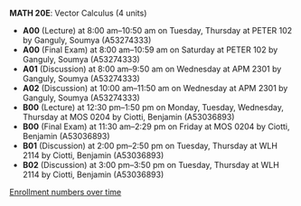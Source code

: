 **MATH 20E**: Vector Calculus (4 units)

- **A00** (Lecture) at 8:00 am–10:50 am on Tuesday, Thursday at PETER 102 by Ganguly, Soumya (A53274333)
- **A00** (Final Exam) at 8:00 am–10:59 am on Saturday at PETER 102 by Ganguly, Soumya (A53274333)
- **A01** (Discussion) at 8:00 am–9:50 am on Wednesday at APM 2301 by Ganguly, Soumya (A53274333)
- **A02** (Discussion) at 10:00 am–11:50 am on Wednesday at APM 2301 by Ganguly, Soumya (A53274333)
- **B00** (Lecture) at 12:30 pm–1:50 pm on Monday, Tuesday, Wednesday, Thursday at MOS 0204 by Ciotti, Benjamin (A53036893)
- **B00** (Final Exam) at 11:30 am–2:29 pm on Friday at MOS 0204 by Ciotti, Benjamin (A53036893)
- **B01** (Discussion) at 2:00 pm–2:50 pm on Tuesday, Thursday at WLH 2114 by Ciotti, Benjamin (A53036893)
- **B02** (Discussion) at 3:00 pm–3:50 pm on Tuesday, Thursday at WLH 2114 by Ciotti, Benjamin (A53036893)

[Enrollment numbers over time](./MATH20E.tsv)
